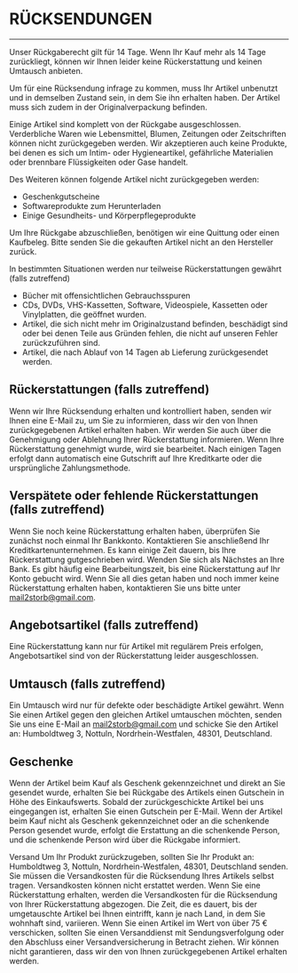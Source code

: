# RÜCKSENDUNGEN
----
Unser Rückgaberecht gilt für 14 Tage. Wenn Ihr Kauf mehr als 14 Tage zurückliegt, können wir Ihnen leider keine Rückerstattung und keinen Umtausch anbieten.

Um für eine Rücksendung infrage zu kommen, muss Ihr Artikel unbenutzt und in demselben Zustand sein, in dem Sie ihn erhalten haben. Der Artikel muss sich zudem in der Originalverpackung befinden.

Einige Artikel sind komplett von der Rückgabe ausgeschlossen. Verderbliche Waren wie Lebensmittel, Blumen, Zeitungen oder Zeitschriften können nicht zurückgegeben werden. Wir akzeptieren auch keine Produkte, bei denen es sich um Intim- oder Hygieneartikel, gefährliche Materialien oder brennbare Flüssigkeiten oder Gase handelt.

 Des Weiteren können folgende Artikel nicht zurückgegeben werden:
 * Geschenkgutscheine
 * Softwareprodukte zum Herunterladen
 * Einige Gesundheits- und Körperpflegeprodukte

Um Ihre Rückgabe abzuschließen, benötigen wir eine Quittung oder einen Kaufbeleg.
Bitte senden Sie die gekauften Artikel nicht an den Hersteller zurück. 

In bestimmten Situationen werden nur teilweise Rückerstattungen gewährt (falls zutreffend)
 * Bücher mit offensichtlichen Gebrauchsspuren
 * CDs, DVDs, VHS-Kassetten, Software, Videospiele, Kassetten oder Vinylplatten, die geöffnet wurden.
 * Artikel, die sich nicht mehr im Originalzustand befinden, beschädigt sind oder bei denen Teile aus Gründen fehlen, die nicht auf unseren Fehler zurückzuführen sind.
 * Artikel, die nach Ablauf von 14 Tagen ab Lieferung zurückgesendet werden.
 
## Rückerstattungen (falls zutreffend)
Wenn wir Ihre Rücksendung erhalten und kontrolliert haben, senden wir Ihnen eine E-Mail zu, um Sie zu informieren, dass wir den von Ihnen zurückgegebenen Artikel erhalten haben. Wir werden Sie auch über die Genehmigung oder Ablehnung Ihrer Rückerstattung informieren. Wenn Ihre Rückerstattung genehmigt wurde, wird sie bearbeitet. Nach einigen Tagen erfolgt dann automatisch eine Gutschrift auf Ihre Kreditkarte oder die ursprüngliche Zahlungsmethode.

## Verspätete oder fehlende Rückerstattungen (falls zutreffend) 
Wenn Sie noch keine Rückerstattung erhalten haben, überprüfen Sie zunächst noch einmal Ihr Bankkonto. Kontaktieren Sie anschließend Ihr Kreditkartenunternehmen. Es kann einige Zeit dauern, bis Ihre Rückerstattung gutgeschrieben wird. Wenden Sie sich als Nächstes an Ihre Bank. Es gibt häufig eine Bearbeitungszeit, bis eine Rückerstattung auf Ihr Konto gebucht wird. Wenn Sie all dies getan haben und noch immer keine Rückerstattung erhalten haben, kontaktieren Sie uns bitte unter mail2storb@gmail.com.

## Angebotsartikel (falls zutreffend) 
Eine Rückerstattung kann nur für Artikel mit regulärem Preis erfolgen, Angebotsartikel sind von der Rückerstattung leider ausgeschlossen.

## Umtausch (falls zutreffend) 
Ein Umtausch wird nur für defekte oder beschädigte Artikel gewährt. Wenn Sie einen Artikel gegen den gleichen Artikel umtauschen möchten, senden Sie uns eine E-Mail an mail2storb@gmail.com und schicke Sie den Artikel an: Humboldtweg 3, Nottuln, Nordrhein-Westfalen, 48301, Deutschland.

## Geschenke
Wenn der Artikel beim Kauf als Geschenk gekennzeichnet und direkt an Sie gesendet wurde, erhalten Sie bei Rückgabe des Artikels einen Gutschein in Höhe des Einkaufswerts. Sobald der zurückgeschickte Artikel bei uns eingegangen ist, erhalten Sie einen Gutschein per E-Mail. Wenn der Artikel beim Kauf nicht als Geschenk gekennzeichnet oder an die schenkende Person gesendet wurde, erfolgt die Erstattung an die schenkende Person, und die schenkende Person wird über die Rückgabe informiert.

Versand
Um Ihr Produkt zurückzugeben, sollten Sie Ihr Produkt an: Humboldtweg 3, Nottuln, Nordrhein-Westfalen, 48301, Deutschland senden. Sie müssen die Versandkosten für die Rücksendung Ihres Artikels selbst tragen. Versandkosten können nicht erstattet werden. Wenn Sie eine Rückerstattung erhalten, werden die Versandkosten für die Rücksendung von Ihrer Rückerstattung abgezogen. Die Zeit, die es dauert, bis der umgetauschte Artikel bei Ihnen eintrifft, kann je nach Land, in dem Sie wohnhaft sind, variieren. Wenn Sie einen Artikel im Wert von über 75 € verschicken, sollten Sie einen Versanddienst mit Sendungsverfolgung oder den Abschluss einer Versandversicherung in Betracht ziehen. Wir können nicht garantieren, dass wir den von Ihnen zurückgegebenen Artikel erhalten werden.
